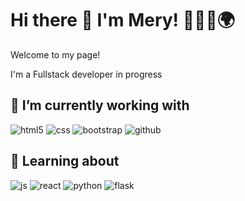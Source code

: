 <h1 aling="center"> Hi there 👋  I'm Mery! 👩🏽‍💻🌍</h1>
 Welcome to my page!  
 
 I'm a Fullstack developer in progress 
 
## 🔭 I’m currently working with
<p>
  <img alt="html5" src="https://img.shields.io/badge/HTML5%20-%20%23FE6800?logo=HTML5&logoColor=%23FFFFFF" />
  <img alt="css" src="https://img.shields.io/badge/CSS3-blue?logo=CSS3" />
  <img alt="bootstrap" src="https://img.shields.io/badge/BOOTSTRAP%20-%20%237700FE?logo=BOOTSTRAP&logoColor=%23FFFFFF" />
  <img alt="github" src="https://img.shields.io/badge/GITHUB%20-%20%23000000?logo=GITHUB&logoColor=%23FFFFFF" />
 </p>
 
## 📖 Learning about
<p>
  <img alt="js" src="https://img.shields.io/badge/JAVASCRIPT-%20%23D104FF?logo=JAVASCRIPT&logoColor=%23FFFFFF" />
  <img alt="react" src="https://img.shields.io/badge/REACT%20-%20%2300BDF9?logo=REACT&logoColor=%23FFFFFF" />
  <img alt="python" src="https://img.shields.io/badge/PYTHON%20-%20%23FF0404?logo=PYTHON&logoColor=%23FFFFFF" />
  <img alt="flask" src="https://img.shields.io/badge/FLASK%20-%20%23000000?logo=FLASK&logoColor=%23FFFFFF" />
 </p>

<!--**Meryalvhe/Meryalvhe** is a ✨ _special_ ✨ repository because its `README.md` (this file) appears on your GitHub profile.

Here are some ideas to get you started:

- 🔭 I’m currently working on ...
- 🌱 I’m currently learning ...
- 👯 I’m looking to collaborate on ...
- 🤔 I’m looking for help with ...
- 💬 Ask me about ...
- 📫 How to reach me: ...
- 😄 Pronouns: ...
- ⚡ Fun fact: ...
-->
